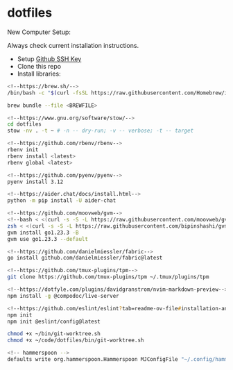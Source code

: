 # dotfiles

New Computer Setup:

Always check current installation instructions.

- Setup [Github SSH Key](https://docs.github.com/en/github/authenticating-to-github/connecting-to-github-with-ssh/generating-a-new-ssh-key-and-adding-it-to-the-ssh-agent)
- Clone this repo
- Install libraries:

```zsh
<!--https://brew.sh/-->
/bin/bash -c "$(curl -fsSL https://raw.githubusercontent.com/Homebrew/install/HEAD/install.sh)"

brew bundle --file <BREWFILE>

<!--https://www.gnu.org/software/stow/-->
cd dotfiles
stow -nv . -t ~ # -n -- dry-run; -v -- verbose; -t -- target

<!--https://github.com/rbenv/rbenv-->
rbenv init
rbenv install <latest>
rbenv global <latest>

<!--https://github.com/pyenv/pyenv-->
pyenv install 3.12

<!--https://aider.chat/docs/install.html-->
python -m pip install -U aider-chat

<!--https://github.com/moovweb/gvm-->
<!--bash < <(curl -s -S -L https://raw.githubusercontent.com/moovweb/gvm/master/binscripts/gvm-installer)-->
zsh < <(curl -s -S -L https://raw.githubusercontent.com/bipinshashi/gvm/refs/heads/fix/zsh/binscripts/gvm-installer)
gvm install go1.23.3 -B
gvm use go1.23.3 --default

<!--https://github.com/danielmiessler/fabric-->
go install github.com/danielmiessler/fabric@latest

<!--https://github.com/tmux-plugins/tpm-->
git clone https://github.com/tmux-plugins/tpm ~/.tmux/plugins/tpm

<!--https://dotfyle.com/plugins/davidgranstrom/nvim-markdown-preview-->
npm install -g @compodoc/live-server

<!--https://github.com/eslint/eslint?tab=readme-ov-file#installation-and-usage-->
npm init
npm init @eslint/config@latest

chmod +x ~/bin/git-worktree.sh
chmod +x ~/code/dotfiles/bin/git-worktree.sh

<!-- hammerspoon -->
defaults write org.hammerspoon.Hammerspoon MJConfigFile "~/.config/hammerspoon/init.lua"
```
